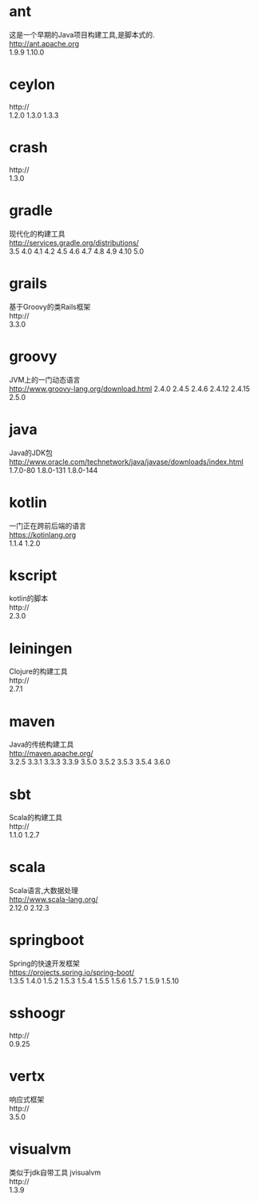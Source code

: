 # ant
这是一个早期的Java项目构建工具,是脚本式的.  
http://ant.apache.org  
1.9.9 1.10.0

# ceylon
  
http://  
1.2.0 1.3.0 1.3.3

# crash
  
http://  
1.3.0

# gradle
现代化的构建工具  
http://services.gradle.org/distributions/  
3.5 4.0 4.1 4.2 4.5 4.6 4.7 4.8 4.9 4.10 5.0 

# grails
基于Groovy的类Rails框架  
http://  
3.3.0

# groovy
JVM上的一门动态语言  
http://www.groovy-lang.org/download.html
2.4.0 2.4.5 2.4.6 2.4.12 2.4.15 2.5.0

# java
Java的JDK包  
http://www.oracle.com/technetwork/java/javase/downloads/index.html  
1.7.0-80 1.8.0-131 1.8.0-144

# kotlin
一门正在跨前后端的语言  
https://kotinlang.org  
1.1.4 1.2.0

# kscript
kotlin的脚本  
http://  
2.3.0

# leiningen
Clojure的构建工具  
http://  
2.7.1

# maven
Java的传统构建工具  
http://maven.apache.org/  
3.2.5 3.3.1 3.3.3 3.3.9 3.5.0 3.5.2 3.5.3 3.5.4 3.6.0

# sbt
Scala的构建工具  
http://  
1.1.0 1.2.7 

# scala
Scala语言,大数据处理  
http://www.scala-lang.org/  
2.12.0 2.12.3

# springboot
Spring的快速开发框架  
https://projects.spring.io/spring-boot/  
1.3.5 1.4.0 1.5.2 1.5.3 1.5.4 1.5.5 1.5.6 1.5.7 1.5.9 1.5.10

# sshoogr

http://  
0.9.25

# vertx
响应式框架  
http://  
3.5.0

# visualvm
类似于jdk自带工具 jvisualvm  
http://  
1.3.9
